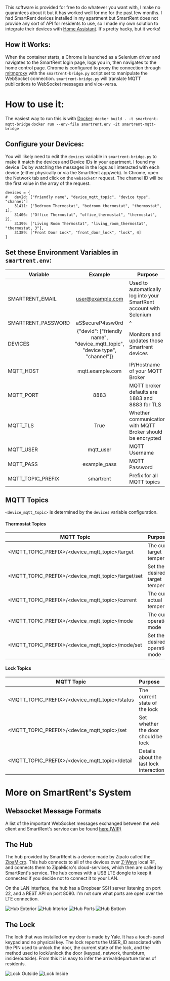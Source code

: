 This software is provided for free to do whatever you want with, I make no guarantees about it but it has worked well for me for the past few months.
I had SmartRent devices installed in my apartment but SmartRent does not provide any sort of API for residents to use, so I made my own solution to integrate their devices with [Home Assistant](https://www.home-assistant.io/). It's pretty hacky, but it works!

## How it Works:
When the container starts, a Chrome is launched as a Selenium driver and navigates to the SmartRent login page, logs you in, then navigates to the home control page.
Chrome is configured to proxy the connection through [mitmproxy](https://mitmproxy.org/) with the `smartrent-bridge.py` script set to manipulate the WebSocket connection. 
`smartrent-bridge.py` will translate MQTT publications to WebSocket messages and vice-versa.

# How to use it: 
The easiest way to run this is with [Docker](https://docs.docker.com/install/):
`docker build . -t smartrent-mqtt-bridge`
`docker run --env-file smartrent.env -it smartrent-mqtt-bridge`

## Configure your Devices:
You will likely need to edit the `devices` variable in `smartrent-bridge.py` to make it match the devices and Device IDs in your apartment. I found my device IDs by watching the messages in the logs as I interacted with each device (either physically or via the SmartRent app/web). In Chrome, open the Network tab and click on the `websocket?` request. The channel ID will be the first value in the array of the request.

    devices = {
    #   devId: ["friendly name", "device_mqtt_topic", "device type", "channel"]
        31411: ["Bedroom Thermostat", "bedroom_thermostat", "thermostat", 1],
        31406: ["Office Thermostat", "office_thermostat", "thermostat", 2],
        31399: ["Living Room Thermostat", "living_room_thermostat", "thermostat, 3"],
        31389: ["Front Door Lock", "front_door_lock", "lock", 4]
    }
 

## Set these Environment Variables in `smartrent.env`: 
| Variable         | Example          | Purpose  |
| ---------------- |:----------------:|--------|
|SMARTRENT_EMAIL   | user@example.com | Used to automatically log into your SmartRent account with Selenium
|SMARTRENT_PASSWORD| aS$ecureP4ssw0rd | ^
|DEVICES           | {"devId": ["friendly name", "device_mqtt_topic", "device type", "channel"]}| Monitors and updates those Smartrent devices
|MQTT_HOST         | mqtt.example.com | IP/Hostname of your MQTT Broker
|MQTT_PORT         | 8883             | MQTT broker defaults are 1883 and 8883 for TLS
|MQTT_TLS          | True             | Whether communication with MQTT Broker should be encrypted
|MQTT_USER         | mqtt_user        | MQTT Username
|MQTT_PASS         | example_pass     | MQTT Password
|MQTT_TOPIC_PREFIX | smartrent        | Prefix for all MQTT topics

## MQTT Topics
`<device_mqtt_topic>` is determined by the `devices` variable configuration.
#### Thermostat Topics
| MQTT Topic                                       |       Purpose                             |   Values      |
| ------------------------------------------------ |:------------------------------------------|:-------------:|
|<MQTT_TOPIC_PREFIX>/<device_mqtt_topic>/target    | The current target temperature            | Integer       |
|<MQTT_TOPIC_PREFIX>/<device_mqtt_topic>/target/set| Set the the desired target temperature    | Integer       |
|<MQTT_TOPIC_PREFIX>/<device_mqtt_topic>/current   | The current actual temperature            | Integer       |
|<MQTT_TOPIC_PREFIX>/<device_mqtt_topic>/mode      | The curent operation mode                 | "off","heat"  |
|<MQTT_TOPIC_PREFIX>/<device_mqtt_topic>/mode/set  | Set the desired operation mode            | "off","heat"  |
#### Lock Topics
| MQTT Topic                                     |       Purpose                          |   Values              |
| ---------------------------------------------- |:---------------------------------------|:---------------------:|
|<MQTT_TOPIC_PREFIX>/<device_mqtt_topic>/status  | The current state of the lock          | "locked","unlocked"   |
|<MQTT_TOPIC_PREFIX>/<device_mqtt_topic>/set     | Set whether the door should be lock    | "true"                |
|<MQTT_TOPIC_PREFIX>/<device_mqtt_topic>/detail  | Details about the last lock interaction| String                |

# More on SmartRent's System
## Websocket Message Formats
A list of the important WebSocket messages exchanged between the web client and SmartRent's service can be found [here (WIP)](https://github.com/AMcPherran/SmartRent-MQTT-Bridge/blob/master/Message-Formats.md)
## The Hub
The hub provided by SmartRent is a device made by Zipato called the [ZipaMicro](https://www.zipato.com/product/zipamicro).
This hub connects to all of the devices over [Z-Wave](https://www.z-wave.com/) local RF, and connects them to ZipaMicro's cloud-services, which then are called by SmartRent's service. The hub comes with a USB LTE dongle to keep it connected if you decide not to connect it to your LAN. 

On the LAN interface, the hub has a Dropbear SSH server listening on port 22, and a REST API on port 8080. I'm not sure what ports are open over the LTE connection.

![Hub Exterior](https://github.com/AMcPherran/SmartRent-MQTT-Bridge/raw/master/images/devices/smartrent-hub-exterior.jpg)
![Hub Interior](https://github.com/AMcPherran/SmartRent-MQTT-Bridge/raw/master/images/devices/smartrent-hub-internal.jpg)
![Hub Ports](https://github.com/AMcPherran/SmartRent-MQTT-Bridge/raw/master/images/devices/smartrent-hub-ports.jpg)
![Hub Bottom](https://github.com/AMcPherran/SmartRent-MQTT-Bridge/raw/master/images/devices/smartrent-hub-sticker.jpg)

## The Lock
The lock that was installed on my door is made by Yale. It has a touch-panel keypad and no physical key. 
The lock reports the USER_ID associated with the PIN used to unlock the door, the current state of the lock, and the method used to lock/unlock the door (keypad, network, thumbturn, inside/outside). From this it is easy to infer the arrival/departure times of residents. 

![Lock Outside](https://github.com/AMcPherran/SmartRent-MQTT-Bridge/raw/master/images/devices/yale-lock-outside.jpg)
![Lock Inside](https://github.com/AMcPherran/SmartRent-MQTT-Bridge/raw/master/images/devices/yale-lock-inside.jpg)
